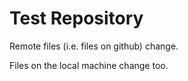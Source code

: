 # Test Repository

Remote files (i.e. files on github) change.

Files on the local machine change too.

